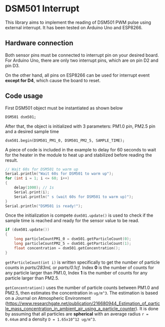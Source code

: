 # DSM501 Interrupt
This library aims to implement the reading of DSM501 PWM pulse using external interrupt. It has been tested on Arduino Uno and ESP8266. 



## Hardware connection

Both sensor pins must be connected to interrupt pin on your desired board. For Arduino Uno, there are only two interrupt pins, which are on pin D2 and pin D3.

On the other hand, all pins on ESP8266 can be used for interrupt event **except for D4**, which cause the board to reset.



## Code usage

First DSM501 object must be instantiated as shown below

`DSM501 dsm501;`

After that, the object is initialized with 3 parameters: PM1.0 pin, PM2.5 pin and a desired sample time

`dsm501.begin(DSM501_PM1_0, DSM501_PM2_5, SAMPLE_TIME);`

A piece of code is included in the example to delay for 60 seconds to wait for the heater in the module to heat up and stabilized before reading the result.

```c
// Wait 60s for DSM501 to warm up
Serial.println("Wait 60s for DSM501 to warm up"); 
for (int i = 1; i <= 60; i++)
{
	delay(1000); // 1s
	Serial.print(i);
	Serial.println(" s (wait 60s for DSM501 to warm up)");
}
Serial.println("DSM501 is ready!");
```

Once the initialization is compete `dsm501.update()` is used to check if the sample time is reached and ready for the sensor value to be read.

```c
if (dsm501.update())
{
    long particleCountPM1_0 = dsm501.getParticleCount(0);
    long particleCountPM2_5 = dsm501.getParticleCount(1);
    float concentration = dsm501.getConcentration();
}
```

`getParticleCount(int i)` is written specifically to get the number of particle counts in *parts/283mL*​ or *parts/0.1cf*. Index **0** is the number of counts for any particle larger than PM1.0, Index **1** is the number of counts for any particle larger than PM2.5.

`getConcentration()` uses the number of particle counts between PM1.0 and PM2.5, then estimates the concentration in  `ug/m^3`. The estimation is based on a Journal on Atmospheric Environment (<https://www.researchgate.net/publication/216680944_Estimation_of_particle_mass_concentration_in_ambient_air_using_a_particle_counter>). It is done by assuming that all particles are **spherical** with an average radius `r = 0.44um` and a density `D = 1.65x10^12 ug/m^3`. 

